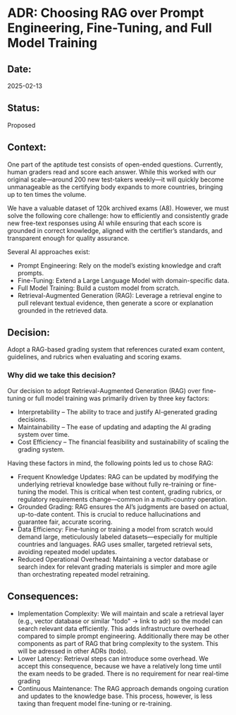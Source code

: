 # ADR: Choosing RAG over Prompt Engineering, Fine-Tuning, and Full Model Training

## Date:
2025-02-13

## Status:
Proposed

## Context:
One part of the aptitude test consists of open-ended questions. Currently, human graders read and score each answer. While this worked with our original scale—around 200 new test-takers weekly—it will quickly become unmanageable as the certifying body expands to more countries, bringing up to ten times the volume.

We have a valuable dataset of 120k archived exams (A8). However, we must solve the following core challenge: how to efficiently and consistently grade new free-text responses using AI while ensuring that each score is grounded in correct knowledge, aligned with the certifier’s standards, and transparent enough for quality assurance.

Several AI approaches exist:

* Prompt Engineering: Rely on the model’s existing knowledge and craft prompts.
* Fine-Tuning: Extend a Large Language Model with domain-specific data.
* Full Model Training: Build a custom model from scratch.
* Retrieval-Augmented Generation (RAG): Leverage a retrieval engine to pull relevant textual evidence, then generate a score or explanation grounded in the retrieved data.

## Decision:

Adopt a RAG-based grading system that references curated exam content, guidelines, and rubrics when evaluating and scoring exams.

### Why did we take this decision?

Our decision to adopt Retrieval-Augmented Generation (RAG) over fine-tuning or full model training was primarily driven by three key factors:

* Interpretability – The ability to trace and justify AI-generated grading decisions.
* Maintainability – The ease of updating and adapting the AI grading system over time.
* Cost Efficiency – The financial feasibility and sustainability of scaling the grading system.

Having these factors in mind, the following points led us to chose RAG:

* Frequent Knowledge Updates: RAG can be updated by modifying the underlying retrieval knowledge base without fully re-training or fine-tuning the model. This is critical when test content, grading rubrics, or regulatory requirements change—common in a multi-country operation.
* Grounded Grading: RAG ensures the AI’s judgments are based on actual, up-to-date content. This is crucial to reduce hallucinations and guarantee fair, accurate scoring.
* Data Efficiency: Fine-tuning or training a model from scratch would demand large, meticulously labeled datasets—especially for multiple countries and languages. RAG uses smaller, targeted retrieval sets, avoiding repeated model updates.
* Reduced Operational Overhead: Maintaining a vector database or search index for relevant grading materials is simpler and more agile than orchestrating repeated model retraining.

## Consequences:

* Implementation Complexity: We will maintain and scale a retrieval layer (e.g., vector database or similar "todo" -> link to adr) so the model can search relevant data efficiently. This adds infrastructure overhead compared to simple prompt engineering. Additionally there may be other components as part of RAG that bring complexity to the system. This will be adressed in other ADRs (todo).
* Lower Latency: Retrieval steps can introduce some overhead. We accept this consequence, because we have a relatively long time until the exam needs to be graded. There is no requirement for near real-time grading
* Continuous Maintenance: The RAG approach demands ongoing curation and updates to the knowledge base. This process, however, is less taxing than frequent model fine-tuning or re-training.